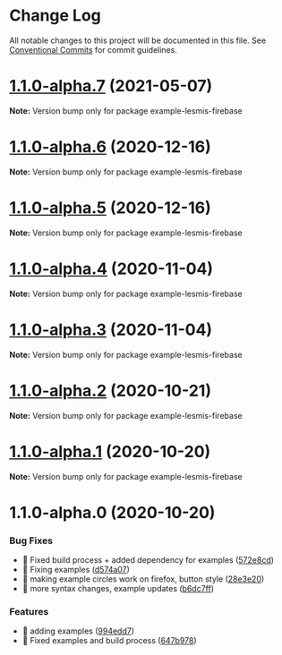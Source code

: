 # Change Log

All notable changes to this project will be documented in this file.
See [Conventional Commits](https://conventionalcommits.org) for commit guidelines.

# [1.1.0-alpha.7](https://github.com/visdesignlab/trrack/compare/example-lesmis-firebase@1.1.0-alpha.6...example-lesmis-firebase@1.1.0-alpha.7) (2021-05-07)

**Note:** Version bump only for package example-lesmis-firebase





# [1.1.0-alpha.6](https://github.com/visdesignlab/trrack/compare/example-lesmis-firebase@1.1.0-alpha.5...example-lesmis-firebase@1.1.0-alpha.6) (2020-12-16)

**Note:** Version bump only for package example-lesmis-firebase





# [1.1.0-alpha.5](https://github.com/visdesignlab/trrack/compare/example-lesmis-firebase@1.1.0-alpha.4...example-lesmis-firebase@1.1.0-alpha.5) (2020-12-16)

**Note:** Version bump only for package example-lesmis-firebase





# [1.1.0-alpha.4](https://github.com/visdesignlab/trrack/compare/example-lesmis-firebase@1.1.0-alpha.3...example-lesmis-firebase@1.1.0-alpha.4) (2020-11-04)

**Note:** Version bump only for package example-lesmis-firebase





# [1.1.0-alpha.3](https://github.com/visdesignlab/trrack/compare/example-lesmis-firebase@1.1.0-alpha.2...example-lesmis-firebase@1.1.0-alpha.3) (2020-11-04)

**Note:** Version bump only for package example-lesmis-firebase





# [1.1.0-alpha.2](https://github.com/visdesignlab/trrack/compare/example-lesmis-firebase@1.1.0-alpha.1...example-lesmis-firebase@1.1.0-alpha.2) (2020-10-21)

**Note:** Version bump only for package example-lesmis-firebase





# [1.1.0-alpha.1](https://github.com/visdesignlab/trrack/compare/example-lesmis-firebase@1.1.0-alpha.0...example-lesmis-firebase@1.1.0-alpha.1) (2020-10-20)

**Note:** Version bump only for package example-lesmis-firebase





# 1.1.0-alpha.0 (2020-10-20)


### Bug Fixes

* 🐛 Fixed build process + added dependency for examples ([572e8cd](https://github.com/visdesignlab/trrack/commit/572e8cd8675003030ac942036201868383569835))
* 🐛 Fixing examples ([d574a07](https://github.com/visdesignlab/trrack/commit/d574a07e5708895d8da9a1f472fad49d815e982b))
* 🐛 making example circles work on firefox, button style ([28e3e20](https://github.com/visdesignlab/trrack/commit/28e3e20063e40a3fc45ea1bbbeffab41f72ea4e3))
* 🐛 more syntax changes, example updates ([b6dc7ff](https://github.com/visdesignlab/trrack/commit/b6dc7ff5d7d7f8fcc669d46837e4c37210d7e32a))


### Features

* 🎸 adding examples ([994edd7](https://github.com/visdesignlab/trrack/commit/994edd76ec1be5d7aef9b3d17e097868817a702f))
* 🎸 Fixed examples and build process ([647b978](https://github.com/visdesignlab/trrack/commit/647b9789dd04a37c70395d08e547fc82adcccab7))
